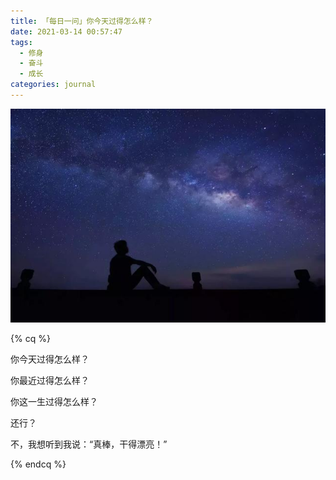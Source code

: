 ```yaml
---
title: 「每日一问」你今天过得怎么样？
date: 2021-03-14 00:57:47
tags:
  - 修身
  - 奋斗
  - 成长
categories: journal
---
```


![](/images/rethink.jpeg)

{% cq %}

你今天过得怎么样？

你最近过得怎么样？

你这一生过得怎么样？

还行？

不，我想听到我说：“真棒，干得漂亮！”

{% endcq %}